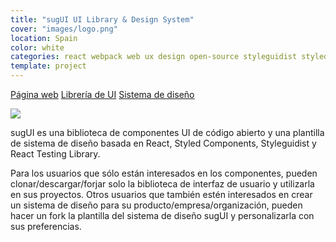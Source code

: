 ```yaml
---
title: "sugUI UI Library & Design System"
cover: "images/logo.png"
location: Spain
color: white
categories: react webpack web ux design open-source styleguidist styled-components
template: project
---
```


<p class="align-center">
<a class="btn external" role="button" href="https://gazpachu.github.io/sugui-design-system/" target="_blank">Página web</a>
<a class="btn github" role="button" href="https://github.com/gazpachu/sugui" target="_blank">Librería de UI</a>
<a class="btn github" role="button" href="https://github.com/gazpachu/sugui-design-system" target="_blank">Sistema de diseño</a>
</p>

![](/work/sugui/images/1.png)

sugUI es una biblioteca de componentes UI de código abierto y una plantilla de sistema de diseño basada en React, Styled Components, Styleguidist y React Testing Library.

Para los usuarios que sólo están interesados en los componentes, pueden clonar/descargar/forjar solo la biblioteca de interfaz de usuario y utilizarla en sus proyectos. Otros usuarios que también estén interesados en crear un sistema de diseño para su producto/empresa/organización, pueden hacer un fork la plantilla del sistema de diseño sugUI y personalizarla con sus preferencias.
